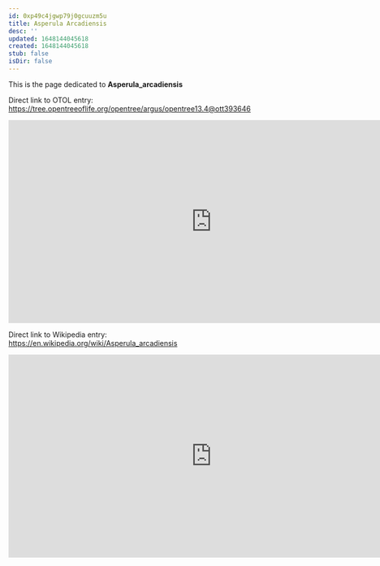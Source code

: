 ```yaml
---
id: 0xp49c4jgwp79j0gcuuzm5u
title: Asperula Arcadiensis
desc: ''
updated: 1648144045618
created: 1648144045618
stub: false
isDir: false
---
```

This is the page dedicated to **Asperula_arcadiensis**


Direct link to OTOL entry: https://tree.opentreeoflife.org/opentree/argus/opentree13.4@ott393646



<html>
    <body>
    <iframe src="https://tree.opentreeoflife.org/opentree/argus/opentree13.4@ott393646"
    width="800" height="400" frameborder="0" allowfullscreen> </iframe>
    </body>
</html>
    


Direct link to Wikipedia entry: https://en.wikipedia.org/wiki/Asperula_arcadiensis



<html>
    <body>
    <iframe src="https://en.wikipedia.org/wiki/Asperula_arcadiensis"
    width="800" height="400" frameborder="0" allowfullscreen> </iframe>
    </body>
</html>
    
